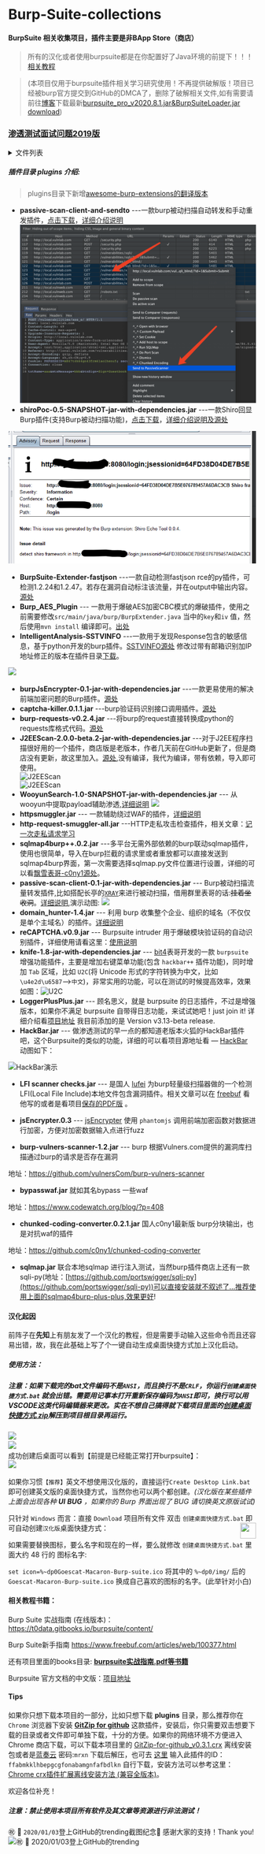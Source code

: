 # Burp-Suite-collections

#### BurpSuite 相关收集项目，插件主要是非BApp Store（商店）

> 所有的汉化或者使用burpsuite都是在你配置好了Java环境的前提下！！！[相关教程](./books/如何在64位Windows%2010下安装java开发环境.pdf)  

> (本项目仅用于burpsuite插件相关学习研究使用！不再提供破解版！项目已经被burp官方提交到GitHub的DMCA了，删除了破解相关文件,如有需要请前往[博客](https://mrxn.net/index.php?keyword=burpsuite)下载最新[burpsuite_pro_v2020.8.1.jar&BurpSuiteLoader.jar download](https://mrxn.net/hacktools/665.html))  

### [渗透测试面试问题2019版](渗透测试面试问题2019版.md)
<details>

<summary>文件列表</summary> 

```

+--- books
|   +--- Burp Suite使用 _ Pa55w0rd 's Blog.pdf
|   +--- Burp Suite使用中的一些技巧.pdf
|   +--- burp 日志插件「burplogger++.jar」从原理到实践-信安之路.pdf
|   +--- BurpSuite 代理设置的小技巧.pdf
|   +--- burpsuite实战指南.pdf
|   +--- Configuring Burp Suite with Android Nougat.pdf
|   +--- IOS之Burpsuite抓Https问题.pdf
|   +--- nmap-man-page.pdf
|   +--- Nmap渗透测试思维导图.png
|   +--- readme.md
|   +--- 利用Burpsuite爆破Tomcat密码.pdf
|   +--- 利用burp插件Hackvertor绕过waf并破解XOR加密 - 嘶吼 RoarTalk.pdf
|   +--- 基于BurpSuite快速探测越权-Authz插件.pdf
|   +--- 如何在64位Windows 10下安装java开发环境.pdf
|   +--- 新手福利 _ Burpsuite你可能不知道的技巧.pdf
|   +--- 本地文件包含漏洞检测工具 – Burp国产插件LFI scanner checks.pdf
|   +--- 配置Frida+BurpSuite+Genymotion, 绕过Android SSL Pinning-Configuring Frida with BurpSuite and Genymotion to bypass SSL Pinning.pdf
+--- BurpSuiteCn.jar
+--- Burp_start.bat
+--- Burp_start_en.bat
+--- cn.txt
+--- Create-Desktop-Link.bat
+--- GitZip-for-github_v0.3.1.crx
+--- img
|   +--- ANSI.png
|   +--- crack1.png
|   +--- crack2.png
|   +--- crack3.png
|   +--- crack4.png
|   +--- crack5.png
|   +--- crack_ok.png
|   +--- CRLF_ANSI.png
|   +--- desktop_shortlink.png
|   +--- Goescat-Macaron-Burp-suite.ico
|   +--- hackbar.gif
|   +--- issues-example.png
|   +--- issues-example2.png
|   +--- passive-scan-client-0.1-jar-with-dependencies.gif
|   +--- ShellPass.png
|   +--- u2cTab.png
|   +--- 登上GitHub的trending截图纪念.png
+--- Mrxn's Blog.url
+--- plugins
|   +--- awesome-burp-extensions
|   |   +--- README.md
|   +--- burp-vulners-scanner-1.2.jar
|   +--- burp-requests.jar
|   +--- bypasswaf.jar
|   +--- chunked-coding-converter.0.2.1.jar
|   +--- domain_hunter-v1.4.jar
|   +--- HackBar.jar
|   +--- http-request-smuggler-all.jar
|   +--- httpsmuggler.jar
|   +--- J2EEScan-2.0.0-beta-jar-with-dependencies.jar
|   +--- jsEncrypter.0.3
|   |   +--- jsEncrypter-0.3.jar
|   |   +--- jsEncrypter_readme.pdf
|   |   +--- nodejs_server.js
|   |   +--- phantomjs_server.js
|   |   +--- README.md
|   |   +--- 对登录中账号密码进行加密之后再传输的爆破的思路和方式 - FreeBuf互联网安全新媒体平台.pdf
|   |   +--- 编写加密传输爆破插件jsEncrypter _ 回忆飘如雪.pdf
|   +--- knife-v1.7.jar
|   +--- LFI scanner checks.jar
|   +--- LoggerPlusPlus.jar
|   +--- passive-scan-client-0.1-jar-with-dependencies.jar
|   +--- Readme.md
|   +--- reCAPTCHA-v0.9.jar
|   +--- sqlmap.jar
|   +--- sqlmap4burp++.0.2.jar
|   +--- WooyunSearch-1.0-SNAPSHOT-jar-with-dependencies.jar
|   +--- shiroPoc-0.5-SNAPSHOT-jar-with-dependencies.jar
+--- README.md
+--- 创建桌面快捷方式.bat
+--- 创建桌面快捷方式.zip
+--- 常见shell大小马密码.md
+--- 渗透测试面试问题2019版.md

```
</details>  

##### 插件目录 plugins 介绍:

> plugins目录下新增[awesome-burp-extensions的翻译版本](./plugins/awesome-burp-extensions)  

- **passive-scan-client-and-sendto** ---一款burp被动扫描自动转发和手动重发插件，[点击下载](https://raw.githubusercontent.com/Mr-xn/BurpSuite-collections/master/plugins/passive-scan-client-and-sendto.jar)，[详细介绍说明](https://github.com/Conanjun/passive-scan-client-and-sendto)
![](./img/passive-scan-client-and-sendto.png)  
- **shiroPoc-0.5-SNAPSHOT-jar-with-dependencies.jar** ---一款Shiro回显Burp插件(支持Burp被动扫描功能)，[点击下载](https://raw.githubusercontent.com/Mr-xn/BurpSuite-collections/master/plugins/shiroPoc-0.5-SNAPSHOT-jar-with-dependencies.jar)，[详细介绍说明及源处](https://github.com/potats0/shiroPoc) 

![](./img/shiroPoc.png) 

- **BurpSuite-Extender-fastjson** ---一款自动检测fastjson rce的py插件，可检测1.2.24和1.2.47。若存在漏洞自动标注该流量，并在output中输出内容。[源处](https://github.com/uknowsec/BurpSuite-Extender-fastjson)
- **Burp_AES_Plugin** --- 一款用于爆破AES加密CBC模式的爆破插件，使用之前需要修改`src/main/java/burp/BurpExtender.java` 当中的`key`和`iv` 值，然后使用`mvn install` 编译即可。[出处](https://github.com/jas502n/Burp_AES_Plugin)
- **IntelligentAnalysis-SSTVINFO** ---一款用于发现Response包含的敏感信息，基于python开发的burp插件。[SSTVINFO源处](https://github.com/nian-hua/BurpExtender) 修改过带有邮箱识别加IP地址修正的版本在插件目录[下载](./plugins/IntelligentAnalysis.py)。

![](./img/IntelligentAnalysis.png)

- **burpJsEncrypter-0.1-jar-with-dependencies.jar** ---一款更易使用的解决前端加密问题的Burp插件。[源处](https://github.com/TheKingOfDuck/burpJsEncrypter)
- **captcha-killer.0.1.1.jar** ---burp验证码识别接口调用插件。[源处](https://github.com/c0ny1/captcha-killer)
- **burp-requests-v0.2.4.jar** ---将burp的request直接转换成python的requests库格式代码。[源处](https://github.com/silentsignal/burp-requests)
- **J2EEScan-2.0.0-beta.2-jar-with-dependencies.jar** ---对于J2EE程序扫描很好用的一个插件，商店版是老版本，作者几天前在GitHub更新了，但是商店没有更新，故这里加入。[源处](https://github.com/ilmila/J2EEScan),没有编译，我代为编译，带有依赖，导入即可使用。  
![J2EEScan](./img/issues-example.png)  
![J2EEScan](./img/issues-example2.png)  
- **WooyunSearch-1.0-SNAPSHOT-jar-with-dependencies.jar** --- 从wooyun中提取payload辅助渗透,[详细说明](https://github.com/boy-hack/wooyun-payload/blob/master/README.md)
![](https://raw.githubusercontent.com/boy-hack/wooyun-payload/master/images/wooyunpayload.gif)
- **httpsmuggler.jar** --- 一款辅助绕过WAF的插件，[详细说明](https://github.com/nccgroup/BurpSuiteHTTPSmuggler)
- **http-request-smuggler-all.jar** ---HTTP走私攻击检查插件，相关文章：[记一次走私请求学习](https://xz.aliyun.com/t/6299)
- **sqlmap4burp++.0.2.jar** ---多平台无需外部依赖的burp联动sqlmap插件，使用也很简单，导入在burp拦截的请求里或者重放都可以直接发送到sqlmap4burp界面，第一次需要选择sqlmap.py文件位置进行设置，详细的可以看[飘雪表哥-c0ny1源处](https://github.com/c0ny1/sqlmap4burp-plus-plus)。
- **passive-scan-client-0.1-jar-with-dependencies.jar** --- Burp被动扫描流量转发插件,比如搭配长亭的[`XRAY`](https://github.com/chaitin/xray)来进行被动扫描，借用群里表哥的话:~~挂着坐收洞~~。[详细说明](https://github.com/c0ny1/passive-scan-client/blob/master/README.md),演示动图: ![](./img/passive-scan-client-0.1-jar-with-dependencies.gif)
- **domain_hunter-1.4.jar** --- 利用 burp 收集整个企业、组织的域名（不仅仅是单个主域名）的插件。[详细说明](https://github.com/bit4woo/domain_hunter/blob/master/README.md)
- **reCAPTCHA.v0.9.jar** --- Burpsuite intruder 用于爆破模块验证码的自动识别插件，详细使用请看这里：[使用说明](https://github.com/bit4woo/reCAPTCHA/blob/master/README.md)
- **knife-1.8-jar-with-dependencies.jar** --- [bit4](https://github.com/bit4woo/knife/blob/master/README-zh.md)表哥开发的一款 `burpsuite` 增强功能插件，主要是增加右键菜单功能(包含 `hackbar++` 插件功能)，同时增加 `Tab` 区域，比如 `U2C`(将 Unicode 形式的字符转换为中文，比如 `\u4e2d\u6587`-->`中文`)，非常实用的功能，可以在测试的时候提高效率，效果如图：![U2C](./img/u2cTab.png)
- **LoggerPlusPlus.jar** --- 顾名思义，就是 burpsuite 的日志插件，不过是增强版本，如果你不满足 burpsuite 自带得日志功能，来试试她吧！just join it! 详细介绍看[项目地址](https://github.com/nccgroup/BurpSuiteLoggerPlusPlus) 我目前添加的是 Version v3.13-beta release.
- **HackBar.jar** --- 做渗透测试的早一点的都知道老版本火狐的HackBar插件吧，这个Burpsuite的类似的功能，详细的可以看项目源地址看 — [HackBar](https://github.com/d3vilbug/HackBar) 动图如下：

![HackBar演示](./img/hackbar.gif)

- **LFI scanner checks.jar** --- 是国人 [lufei](https://github.com/lufeirider/Project/tree/master/LFIScanner) 为burp轻量级扫描器做的一个检测LFI(Local File Include)本地文件包含漏洞插件。相关文章可以在 [freebuf](https://www.freebuf.com/sectool/75118.html) 看他写的或者是看项目[保存的PDF版](https://github.com/Mr-xn/BurpSuite-collections/blob/master/books/%E6%9C%AC%E5%9C%B0%E6%96%87%E4%BB%B6%E5%8C%85%E5%90%AB%E6%BC%8F%E6%B4%9E%E6%A3%80%E6%B5%8B%E5%B7%A5%E5%85%B7%20%E2%80%93%20Burp%E5%9B%BD%E4%BA%A7%E6%8F%92%E4%BB%B6LFI%20scanner%20checks.pdf) 。

- **jsEncrypter.0.3** --- [jsEncrypter](https://github.com/c0ny1/jsEncrypter) 使用 `phantomjs` 调用前端加密函数对数据进行加密，方便对加密数据输入点进行fuzz

- **burp-vulners-scanner-1.2.jar** --- burp 根据Vulners.com提供的漏洞库扫描通过burp的请求是否存在漏洞  

地址：https://github.com/vulnersCom/burp-vulners-scanner 

- **bypasswaf.jar** 就如其名bypass 一些waf 

地址：https://www.codewatch.org/blog/?p=408 

- **chunked-coding-converter.0.2.1.jar** 国人c0ny1最新版 burp分块输出，也是对抗waf的插件 

地址：https://github.com/c0ny1/chunked-coding-converter 

- **sqlmap.jar** 联合本地sqlmap 进行注入测试，当然burp插件商店上还有一款 sqli-py(地址：[https://github.com/portswigger/sqli-py](https://github.com/portswigger/sqli-py))可以直接安装就不叙述了...推荐使用上面的sqlmap4burp-plus-plus,效果更好!

#### 汉化起因

前阵子在**先知**上有朋友发了一个汉化的教程，但是需要手动输入这些命令而且还容易出错，故，我在此基础上写了个一键自动生成桌面快捷方式加上汉化启动。

##### 使用方法：

##### 注意：如果下载完的bat文件编码不是`ANSI`，而且换行不是`CRLF`，你运行`创建桌面快捷方式.bat` 就会出错。需要用记事本打开重新保存编码为`ANSI`即可，换行可以用VSCODE这类代码编辑器来更改。实在不想自己搞得就下载项目里面的[创建桌面快捷方式.zip](./创建桌面快捷方式.zip)解压到项目根目录再运行。  
![](./img/ANSI.png)  
![](./img/CRLF_ANSI.png)  
成功创建后桌面可以看到【前提是已经能正常打开burpsuite】：  
![](./img/desktop_shortlink.png)  

如果你习惯`【推荐】`英文不想使用汉化版的，直接运行`Create Desktop Link.bat` 即可创建英文版的桌面快捷方式，当然你也可以两个都创建。*(汉化版在某些插件上面会出现各种 **UI** **BUG** ，如果你的 Burp 界面出现了 BUG 请切换英文原版试试)*

只针对 `Windows` 而言：直接 `Download` 项目所有文件 双击 `创建桌面快捷方式.bat` 即可自动创建`汉化版`桌面快捷方式：<img src="./img//Goescat-Macaron-Burp-suite.ico" width="32" height ="32" align=right />

如果需要替换图标，要么名字和现在的一样，要么就修改 `创建桌面快捷方式.bat` 里面大约 48 行的 图标名字:

```set icon=%~dp0Goescat-Macaron-Burp-suite.ico``` 将其中的 `%~dp0/img/` 后的 `Goescat-Macaron-Burp-suite.ico` 换成自己喜欢的图标的名字。(此举针对小白)

#### 相关教程书籍：

Burp Suite 实战指南 (在线版本)：https://t0data.gitbooks.io/burpsuite/content/ 

Burp Suite新手指南 https://www.freebuf.com/articles/web/100377.html

还有项目里面的books目录:  [**burpsuite实战指南.pdf等书籍**](https://github.com/Mr-xn/Burp-Suite-collections/tree/master/books)

Burpsuite 官方文档的中文版：[项目地址](https://github.com/yw9381/Burp_Suite_Doc_zh_cn)

#### Tips

如果你只想下载本项目的一部分，比如只想下载 **plugins** 目录，那么推荐你在 `Chrome` 浏览器下安装 **[GitZip for github](<https://chrome.google.com/webstore/detail/gitzip-for-github/ffabmkklhbepgcgfonabamgnfafbdlkn>)** 这款插件，安装后，你只需要双击想要下载的目录或者文件即可单独下载，十分的方便。如果你的网络环境不方便进入 Chrome 商店下载，可以下载本项目里的 [GitZip-for-github_v0.3.1.crx](https://raw.githubusercontent.com/Mr-xn/Burp-Suite-collections/master/GitZip-for-github_v0.3.1.crx) 离线安装包或者是[蓝奏云](https://www.lanzous.com/i3r80dg) 密码:`mrxn` 下载后解压，也可去 [这里](https://chrome-extension-downloader.com/) 输入此插件的ID：`ffabmkklhbepgcgfonabamgnfafbdlkn` 自行下载，安装方法可以参考这里：[Chrome crx插件扩展离线安装方法 (兼容全版本)](https://sspai.com/post/52767)。

欢迎各位补充！

##### 注意：禁止使用本项目所有软件及其文章等资源进行非法测试！

:congratulations: :date: `2020/01/03`登上GitHub的trending截图纪念:tada: 感谢大家的支持！Thank you!
![:congratulations: :date: `2020/01/03`登上GitHub的trending](./img/登上GitHub的trending截图纪念.png)

